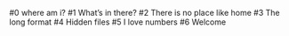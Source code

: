 #0 where am i?
#1 What’s in there?
#2 There is no place like home
#3 The long format
#4 Hidden files
#5 I love numbers
#6 Welcome

